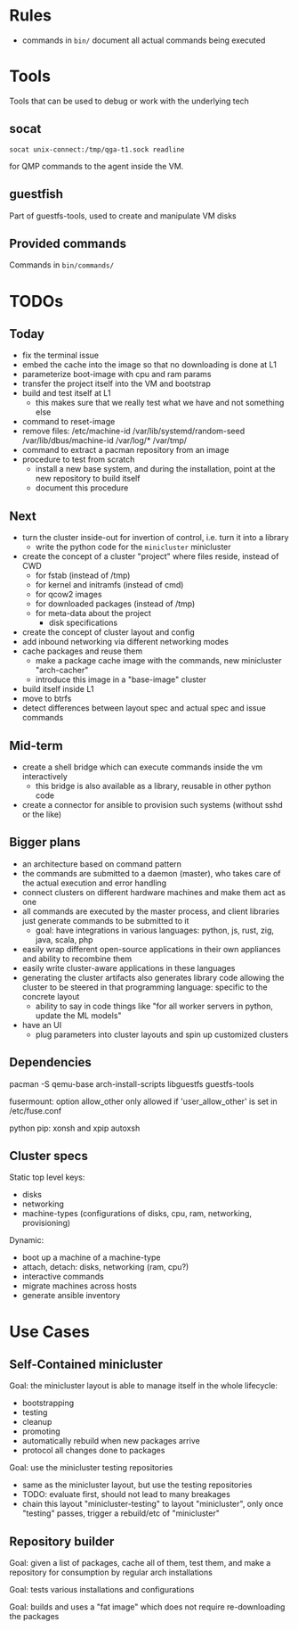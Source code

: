 Rules
=====

* commands in `bin/` document all actual commands being executed

Tools
=====

Tools that can be used to debug or work with the underlying tech

socat
-----

```
socat unix-connect:/tmp/qga-t1.sock readline
```

for QMP commands to the agent inside the VM.

guestfish
---------

Part of guestfs-tools, used to create and manipulate VM disks

Provided commands
-----------------

Commands in `bin/commands/`

TODOs
=====

Today
-----

* fix the terminal issue
* embed the cache into the image so that no downloading is done at L1
* parameterize boot-image with cpu and ram params
* transfer the project itself into the VM and bootstrap
* build and test itself at L1
  * this makes sure that we really test what we have and not something else
* command to reset-image
* remove files: /etc/machine-id /var/lib/systemd/random-seed /var/lib/dbus/machine-id /var/log/* /var/tmp/
* command to extract a pacman repository from an image
* procedure to test from scratch
  * install a new base system, and during the installation, point at the new repository to build itself
  * document this procedure

Next
----


* turn the cluster inside-out for invertion of control, i.e. turn it into a library
  * write the python code for the `minicluster` minicluster
* create the concept of a cluster "project" where files reside, instead of CWD
  * for fstab (instead of /tmp)
  * for kernel and initramfs (instead of cmd)
  * for qcow2 images
  * for downloaded packages (instead of /tmp)
  * for meta-data about the project
    * disk specifications
* create the concept of cluster layout and config
* add inbound networking via different networking modes
* cache packages and reuse them
  * make a package cache image with the commands, new minicluster "arch-cacher"
  * introduce this image in a "base-image" cluster
* build itself inside L1
* move to btrfs
* detect differences between layout spec and actual spec and issue commands

Mid-term
--------

* create a shell bridge which can execute commands inside the vm interactively
  * this bridge is also available as a library, reusable in other python code
* create a connector for ansible to provision such systems (without sshd or the like)


Bigger plans
------------

* an architecture based on command pattern
* the commands are submitted to a daemon (master), who takes care of the actual execution and error handling
* connect clusters on different hardware machines and make them act as one
* all commands are executed by the master process, and client libraries just generate commands to be submitted to it
  * goal: have integrations in various languages: python, js, rust, zig, java, scala, php
* easily wrap different open-source applications in their own appliances and ability to recombine them
* easily write cluster-aware applications in these languages
* generating the cluster artifacts also generates library code allowing the cluster to be steered in that programming language: specific to the concrete layout
  * ability to say in code things like "for all worker servers in python, update the ML models"
* have an UI
  * plug parameters into cluster layouts and spin up customized clusters

Dependencies
-----------

pacman -S qemu-base arch-install-scripts libguestfs guestfs-tools

fusermount: option allow_other only allowed if 'user_allow_other' is set in /etc/fuse.conf


python pip: xonsh and xpip autoxsh


Cluster specs
-------------

Static top level keys:


* disks
* networking
* machine-types (configurations of disks, cpu, ram, networking, provisioning)

Dynamic:

* boot up a machine of a machine-type
* attach, detach: disks, networking (ram, cpu?)
* interactive commands
* migrate machines across hosts
* generate ansible inventory

Use Cases
=========

Self-Contained minicluster
--------------------------

Goal: the minicluster layout is able to manage itself in the whole lifecycle:

* bootstrapping
* testing
* cleanup
* promoting
* automatically rebuild when new packages arrive
* protocol all changes done to packages

Goal: use the minicluster testing repositories

* same as the minicluster layout, but use the testing repositories
* TODO: evaluate first, should not lead to many breakages
* chain this layout "minicluster-testing" to layout "minicluster", only once
  "testing" passes, trigger a rebuild/etc of "minicluster"

Repository builder
------------------

Goal: given a list of packages, cache all of them, test them, and make a
repository for consumption by regular arch installations

Goal: tests various installations and configurations

Goal: builds and uses a "fat image" which does not require re-downloading the packages
